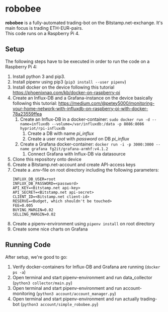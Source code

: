 # robobee
**robobee** is a fully-automated trading-bot on the Bitstamp.net-exchange. It's main focus is trading ETH-EUR-pairs. <br />
This code runs on a Raspberry Pi 4.

## Setup
The following steps have to be executed in order to run the code on a Raspberry Pi 4:
1. Install python 3 and pip3.
2. Install pipenv using pip3 (`pip3 install --user pipenv`)
3. Install docker on the device following this tutorial https://phoenixnap.com/kb/docker-on-raspberry-pi
4. Create an Influx-DB and a Grafana-instance on the device basically following this tutorial: https://medium.com/@petey5000/monitoring-your-home-network-with-influxdb-on-raspberry-pi-with-docker-78a23559ffea
   1. Create an Influx-DB in a docker-container: `sudo docker run -d --name=influxdb --volume=/var/influxdb:/data -p 8086:8086 hypriot/rpi-influxdb`
      1. Create a DB with name *pi_influx*
      2. Create a user *root* with *password* on DB *pi_influx*
   2. Create a Grafana docker-container: `docker run -i -p 3000:3000 --name grafana fg2it/grafana-armhf:v4.1.2`
      1. Connect Grafana with Influx-DB via datasource
5. Clone this repository onto device
6. Create a Bitstamp.net-account and create API-access keys
7. Create a *.env*-file on root directory including the following parameters:
   ```
   INFLUX_DB_USER=root
   INFLUX_DB_PASSWORD=<password>
   API_KEY=<Bitstamp.net api-key>
   API_SECRET=<Bitstamp.net api-secret>
   CLIENT_ID=<Bitstamp.net client-id>
   RESERVE=<Budget, which shouldn't be touched>
   FEE=0.005
   BUYING_MARGIN=0.02
   SELLING_MARGIN=0.02
   ```
8. Create a pipenv-environment using `pipenv install` on root directory
9. Create some nice charts on Grafana

## Running Code
After setup, we're good to go: 
1. Verify docker-containers for Influx-DB and Grafana are running (`docker ps -a`)
2. Open terminal and start pipenv-environment and run data_collector (`python3 collector/main.py`)
3. Open terminal and start pipenv-environment and run account-monitoring (`python3 account/account_manager.py`)
4. Open terminal and start pipenv-environment and run actually trading-bot (`python3 account/simple_robobee.py`)

